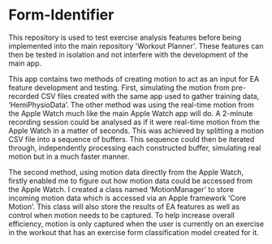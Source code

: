 # Form-Identifier

This repository is used to test exercise analysis features before being implemented into the main repository 'Workout Planner'. These features can then be tested in isolation and not interfere with the development of the main app.

This app contains two methods of creating motion to act as an input for EA feature development and testing. First, simulating the motion from pre-recorded CSV files created with the same app used to gather training data, ‘HemiPhysioData’. The other method was using the real-time motion from the Apple Watch much like the main Apple Watch app will do. A 2-minute recording session could be analysed as if it were real-time motion from the Apple Watch in a matter of seconds. This was achieved by splitting a motion CSV file into a sequence of buffers. This sequence could then be iterated through, independently processing each constructed buffer, simulating real motion but in a much faster manner.

The second method, using motion data directly from the Apple Watch, firstly enabled me to figure out how motion data could be accessed from the Apple Watch. I created a class named ‘MotionManager’ to store incoming motion data which is accessed via an Apple framework ‘Core Motion’. This class will also store the results of EA features as well as control when motion needs to be captured. To help increase overall efficiency, motion is only captured when the user is currently on an exercise in the workout that has an exercise form classification model created for it.
